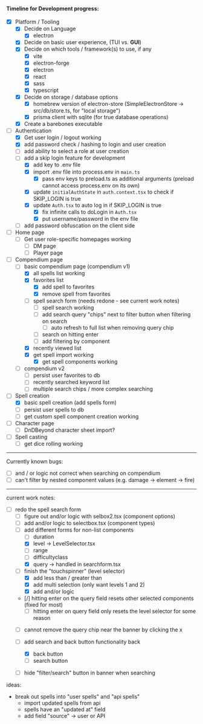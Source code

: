 #### Timeline for Development progress:

- [x] Platform / Tooling
  - [x] Decide on Language
    - [x] electron
  - [x] Decide on basic user experience, (TUI vs. **GUI**)
  - [x] Decide on which tools / framework(s) to use, if any
    - [x] vite
    - [x] electron-forge
    - [x] electron
    - [x] react
    - [x] sass
    - [x] typescript
  - [x] Decide on storage / database options
    - [x] homebrew version of electron-store (SimpleElectronStore -> src/db/store.ts, for "local storage")
    - [x] prisma client with sqlite (for true database operations)
  - [x] Create a barebones executable

- [ ] Authentication
  - [x] Get user login / logout working
  - [x] add password check / hashing to login and user creation
  - [ ] add ability to select a role at user creation
  - [ ] add a skip login feature for development
    - [x] add key to .env file
    - [x] import .env file into process.env in `main.ts`
      - [x] pass env keys to preload.ts as additional arguments (preload cannot access process.env on its own)
    - [x] update `initialAuthState` in `auth.context.tsx` to check if SKIP_LOGIN is true
    - [x] update `Auth.tsx` to auto log in if SKIP_LOGIN is true
      - [x] fix infinite calls to doLogin in `Auth.tsx`
      - [x] put username/password in the env file
  - [ ] add password obfuscation on the client side

- [ ] Home page
  - [ ] Get user role-specific homepages working
    - [ ] DM page
    - [ ] Player page

- [ ] Compendium page
  - [ ] basic compendium page (compendium v1)
    - [x] all spells list working
    - [x] favorites list
      - [x] add spell to favorites
      - [x] remove spell from favorites
    - [ ] spell search form (needs redone - see current work notes)
      - [ ] spell search working
      - [ ] add search query "chips" next to filter button when filtering on search
        - [ ] auto refresh to full list when removing query chip
      - [ ] search on hitting enter
      - [ ] add filtering by component
    - [x] recently viewed list
    - [x] get spell import working
      - [x] get spell components working
  - [ ] compendium v2
    - [ ] persist user favorites to db
    - [ ] recently searched keyword list
    - [ ] multiple search chips / more complex searching

- [ ] Spell creation
  - [x] basic spell creation (add spells form)
  - [ ] persist user spells to db
  - [ ] get custom spell component creation working

- [ ] Character page
  - [ ] DnDBeyond character sheet import?

- [ ] Spell casting
  - [ ] get dice rolling working

---

Currently known bugs:
- [ ] and / or logic not correct when searching on compendium
- [ ] can't filter by nested component values (e.g. damage -> element -> fire)

---

current work notes:
- [ ] redo the spell search form
  - [ ] figure out and/or logic with selbox2.tsx (component options)
  - [ ] add and/or logic to selectbox.tsx (component types)
  - [ ] add different forms for non-list components
    - [ ] duration
    - [x] level -> LevelSelector.tsx
    - [ ] range
    - [ ] difficultyclass
    - [x] query -> handled in searchform.tsx
  - [ ] finish the "touchspinner" (level selector)
    - [x] add less than / greater than
    - [x] add multi selection (only want levels 1 and 2)
    - [x] add and/or logic
  - [/] hitting enter on the query field resets other selected components (fixed for most)
    - [ ] hitting enter on query field only resets the level selector for some reason
  - [ ] cannot remove the query chip near the banner by clicking the x
  - [ ] add search and back button functionality back
    - [x] back button
    - [ ] search button
  - [ ] hide "filter/search" button in banner when searching


ideas:
- break out spells into "user spells" and "api spells"
  - import updated spells from api
  - spells have an "updated at" field
  - add field "source" -> user or API
